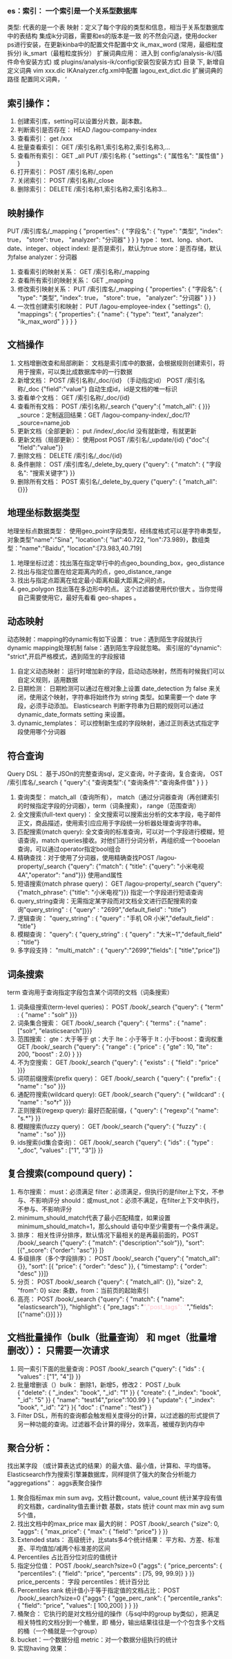 ### es：索引：  一个索引是一个关系型数据库
类型: 代表的是一个表
映射：定义了每个字段的类型和信息，相当于关系型数据库中的表结构
集成ik分词器，需要和es的版本是一致 的不然会闪退，使用docker ps进行安装，在更新kinba中的配置文件配置中文 ik_max_word (常用，最细粒度拆分)	ik_smart（最粗粒度拆分）
扩展词典应用： 进入到 config/analysis-ik/(插件命令安装方式) 或 plugins/analysis-ik/config(安装包安装方式) 目录 下, 新增自定义词典 vim xxx.dic IKAnalyzer.cfg.xml中配置 <entry key="ext_dict">lagou_ext_dict.dic</entry> 扩展词典的路径
配置同义词典，
‘

## 索引操作：
1. 创建索引库，setting可以设置分片数，副本数。
2. 判断索引是否存在： HEAD /lagou-company-index
3. 查看索引： get /xxx
4. 批量查看索引： GET /索引名称1,索引名称2,索引名称3,...
5. 查看所有索引： GET _all
PUT /索引名称 {
"settings": { "属性名": "属性值"
}
}
6. 打开索引： POST /索引名称/_open
7. 关闭索引： POST /索引名称/_close
8. 删除索引： DELETE /索引名称1,索引名称2,索引名称3...			
		
## 映射操作
PUT /索引库名/_mapping {
"properties": { "字段名": { "type": "类型", "index": true， "store": true， "analyzer": "分词器"
} }
}
type： text、long、short、date、integer、object	indexl: 是否是索引，默认为true	store：是否存储，默认为false	analyzer：分词器
1. 查看索引的映射关系： GET /索引名称/_mapping
2. 查看所有索引的映射关系： GET _mapping
3. 修改索引映射关系： PUT /索引库名/_mapping {
"properties": { "字段名": { "type": "类型", "index": true， "store": true， "analyzer": "分词器"
} }
}
4. 一次性创建索引和映射： PUT /lagou-employee-index {
"settings": {}, "mappings": { "properties": { "name": { "type": "text", "analyzer": "ik_max_word"
} } }
}

## 文档操作
1. 文档增删改查和局部刷新： 文档是索引库中的数据，会根据规则创建索引，将用于搜索，可以类比成数据库中的一行数据
2. 新增文档： POST /索引名称/_doc/{id} （手动指定id）	POST /索引名称/_doc {"field":"value"} 自动生成id，id是文档的唯一标识
3. 查看单个文档： GET /索引名称/_doc/{id}
4. 查看所有文档： POST /索引名称/_search {"query":{ "match_all": { }}}
_source：定制返回结果：GET /lagou-company-index/_doc/1?_source=name,job
5. 更新文档（全部更新）： put /index/_doc/id 没有就新增，有就更新
6. 更新文档（局部更新）： 使用post   POST /索引名/_update/{id} {"doc":{ "field":"value"}}
7. 删除文档： DELETE /索引名/_doc/{id}
8. 条件删除： OST /索引库名/_delete_by_query {"query": { "match": { "字段名": "搜索关键字"} }}
9. 删除所有文档： POST 索引名/_delete_by_query {"query": { "match_all": {}}}

## 地理坐标数据类型
地理坐标点数据类型： 使用geo_point字段类型，经纬度格式可以是字符串类型，对象类型"name":"Sina", "location":{ "lat":40.722, "lon":73.989}，数组类型："name":"Baidu", "location":[73.983,40.719]
1. 地理坐标过滤：找出落在指定举行中的点geo_bounding_box，geo_distance
2. 找出与指定位置在给定距离内的点，geo_distance_range
3. 找出与指定点距离在给定最小距离和最大距离之间的点，
4. geo_polygon 找出落在多边形中的点。 这个过滤器使用代价很大 。当你觉得自己需要使用它，最好先看看 geo-shapes 。

## 动态映射
动态映射：mapping的dynamic有如下设置： true：遇到陌生字段就执行dynamic mapping处理机制 false：遇到陌生字段就忽略。 索引层的"dynamic": "strict",开启严格模式，遇到陌生的字段报错
1. 自定义动态映射： 运行时增加新的字段，启动动态映射，然而有时候我们可以自定义规则，适用数据
2. 日期检测： 日期检测可以通过在根对象上设置 date_detection 为 false 来关闭，使用这个映射，字符串将始终作为 string 类型。如果需要一个 date 字段，必须手动添加。 Elasticsearch 判断字符串为日期的规则可以通过 dynamic_date_formats setting 来设置。
3. dynamic_templates： 可以控制新生成的字段映射，通过正则表达式指定字段使用哪个分词器

## 符合查询
Query DSL： 基于JSOn的完整查询sql，定义查询，叶子查询，复合查询，
OST /索引库名/_search {
"query":{ "查询类型":{ "查询条件":"查询条件值"
} }
}		
1. 查询类型： match_all（查询所有）， match（通过分词器查询（再创建索引的时候指定字段的分词器），term（词条搜索）， range（范围查询）
2. 全文搜索(full-text query)： 全文搜索可以搜索出分析的文本字段，电子邮件正文，商品描述，使用索引应应用于字段统一分析器处理查询字符串。
3. 匹配搜索(match query): 全文查询的标准查询，可以对一个字段进行模糊，短语查询，match queries接收。对他们进行分词分析，再组织成一个booelan查询，可以通过operator指定bool组合
4. 精确查找：对于使用了分词器，使用精确查找POST /lagou-property/_search {"query": {"match": { "title": {"query": "小米电视4A","operator": "and"}}} 使用and属性
5. 短语搜索(match phrase query)： GET /lagou-property/_search {"query": {"match_phrase": {"title": "小米电视"}}} 指定一个字段进行短语查询
6. query_string查询：无需指定某字段而对文档全文进行匹配搜索的查询"query_string" : { "query" : "2699","default_field" : "title"}
7. 逻辑查询： "query_string" : { "query" : "手机 OR 小米","default_field" : "title"}
8. 模糊查询： "query": { "query_string" : { "query" : "大米~1","default_field" : "title"}
9. 多字段支持： "multi_match" : { "query":"2699","fields": [ "title","price"]}
    
## 词条搜索
term 查询用于查询指定字段包含某个词项的文档（词条搜索）
1. 词条级搜索(term-level queries)： POST /book/_search {"query": { "term" : { "name" : "solr" }}}
2. 词条集合搜索： GET /book/_search {"query": { "terms" : { "name" : ["solr", "elasticsearch"]}}}
3. 范围搜索： gte：大于等于 gt：大于 lte：小于等于 lt：小于boost：查询权重	GET /book/_search {"query": { "range" : { "price" : { "gte" : 10, "lte" : 200, "boost" : 2.0} } }}
4. 不为空搜索： GET /book/_search {"query": { "exists" : { "field" : "price" }}}
5. 词项前缀搜索(prefix query)： GET /book/_search { "query": { "prefix" : { "name" : "so" }}}
6. 通配符搜索(wildcard query): GET /book/_search {"query": { "wildcard" : { "name" : "so*r" }}}
7. 正则搜索(regexp query): 最好匹配前缀，{ "query": { "regexp":{ "name": "s.*"} }}
8. 模糊搜索(fuzzy query)： GET /book/_search {"query": { "fuzzy" : { "name" : "so" }}}
9. ids搜索(id集合查询)： GET /book/_search {"query": { "ids" : { "type" : "_doc", "values" : ["1", "3"]} }}

## 复合搜索(compound query)： 
1. 布尔搜索： must：必须满足 filter：必须满足，但执行的是filter上下文，不参与、不影响评分 should：或must_not：必须不满足，在filter上下文中执行，不参与、不影响评分
2. minimum_should_match代表了最小匹配精度，如果设置minimum_should_match=1，那么should 语句中至少需要有一个条件满足。
3. 排序： 相关性评分排序，默认情况下最相关的是再最前面的，POST /book/_search {"query": { "match": {"description":"solr"}}, "sort": [{"_score": {"order": "asc"}} ]}
4. 多级排序（多个字段排序）： POST /book/_search {"query":{ "match_all":{}}, "sort": [{ "price": { "order": "desc" }}, { "timestamp": { "order": "desc" }}]}
5. 分页： POST /book/_search {"query": { "match_all": {}}, "size": 2, "from": 0} size: 条数，from：当前页的起始索引
6. 高亮： POST /book/_search {"query": { "match": { "name": "elasticsearch"}}, "highlight": { "pre_tags": "<font color='pink'>","post_tags": "</font>","fields": [{"name":{}}] }}

## 文档批量操作（bulk（批量查询） 和 mget（批量增删改））： 只需要一次请求
1. 同一索引下面的批量查询：POST /book/_search {"query": { "ids" : { "values" : ["1", "4"]} }}
2. 批量增删该（）bulk： 删除1，新增5，修改2： 
POST /_bulk  
{ "delete": { "_index": "book", "_id": "1" }} 
{ "create": { "_index": "book", "_id": "5" }} { "name": "test14","price":100.99 } 
{ "update": { "_index": "book", "_id": "2"} }{ "doc" : {"name" : "test"} }
3. Filter DSL，所有的查询都会触发相关度得分的计算，以过滤器的形式提供了另一种功能的查询。过滤器不会计算的得分，效率高，被缓存到内存中


## 聚合分析：
找出某字段 （或计算表达式的结果）的最大值、最小值，计算和、平均值等。Elasticsearch作为搜索引擎兼数据库，同样提供了强大的聚合分析能力  "aggregations"： aggs表聚合操作
1. 聚合指标max min sum avg，文档计数count，value_count 统计某字段有值的文档数，cardinality值去重计数 基数，stats 统计 count max min avg sum 5个值，
2. 找出文档中的max_price max 最大的树： POST /book/_search {"size": 0, "aggs": { "max_price": { "max": { "field": "price"} } }}
3. Extended stats： 高级统计，比stats多4个统计结果： 平方和、方差、标准差、平均值加/减两个标准差的区间
4. Percentiles 占比百分位对应的值统计
5. 指定分位值： POST /book/_search?size=0 {"aggs": { "price_percents": { "percentiles": { "field": "price", "percents" : [75, 99, 99.9]} } }}  price_percents： 字段	percentiles：统计百分比
6. Percentiles rank 统计值小于等于指定值的文档占比： POST /book/_search?size=0 {"aggs": { "gge_perc_rank": { "percentile_ranks": { "field": "price", "values": [ 100,200] } } }}
7. 桶聚合： 它执行的是对文档分组的操作（与sql中的group by类似），把满足相关特性的文档分到一个桶里，即 桶分，输出结果往往是一个个包含多个文档的桶（一个桶就是一个group）
8. bucket：一个数据分组 metric：对一个数据分组执行的统计
9. 实现having 效果： 

